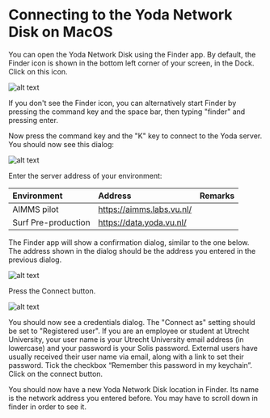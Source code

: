 # Connecting to the Yoda Network Disk on MacOS

You can open the Yoda Network Disk using the Finder app. By default, the Finder icon is shown in the bottom left corner of your screen, in the Dock. Click on this icon. 

![alt text](screenshots/macos-finder.jpg "Finder icon")

If you don't see the Finder icon, you can alternatively start Finder by pressing the command key and the space bar, then typing "finder" and pressing enter.

Now press the command key and the "K" key to connect to the Yoda server. You should now see this dialog:

![alt text](screenshots/macos-connect-server.jpg "Connect to server dialog")

Enter the server address of your environment:

| Environment          | Address | Remarks                  |
|:-------------------- |:------------|:-------------------------|
| AIMMS pilot | https://aimms.labs.vu.nl/ | |
| Surf Pre-production | https://data.yoda.vu.nl/ | |

The Finder app will show a confirmation dialog, similar to the one below. The address shown in the dialog should be the address you entered in the previous dialog.

![alt text](screenshots/macos-connect-continue.jpg "Connect to server confirmation dialog")

Press the Connect button. 

![alt text](screenshots/macos-connect-credentials.jpg "Connect to server credentials dialog")

You should now see a credentials dialog. The "Connect as" setting should be set to "Registered user".
If you are an employee or student at Utrecht University, your user name is your Utrecht University email address (in lowercase) and your password
is your Solis password. External users have usually received their user name via email, along with a link to set their password. Tick the checkbox &ldquo;Remember this password
in my keychain&rdquo;.  Click on the connect button.

You should now have a new Yoda Network Disk location in Finder. Its name is the network address you entered before. You may have to scroll down in finder in order to see it.
